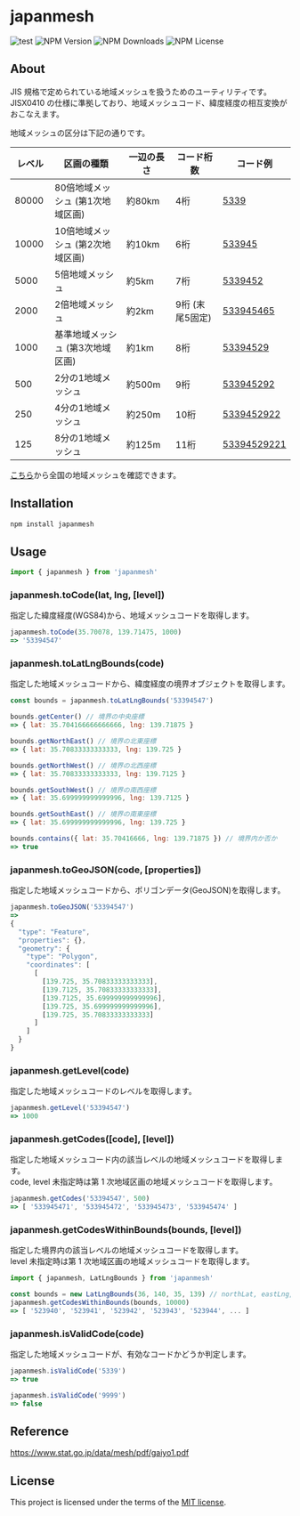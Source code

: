 # japanmesh

![test](https://github.com/qazsato/japanmesh/actions/workflows/test.yml/badge.svg)
![NPM Version](https://img.shields.io/npm/v/japanmesh?color=61d800)
![NPM Downloads](https://img.shields.io/npm/dm/japanmesh?color=61d800)
![NPM License](https://img.shields.io/npm/l/japanmesh?color=61d800)

## About

JIS 規格で定められている地域メッシュを扱うためのユーティリティです。  
JISX0410 の仕様に準拠しており、地域メッシュコード、緯度経度の相互変換がおこなえます。

地域メッシュの区分は下記の通りです。

| レベル　 | 区画の種類　                       | 一辺の長さ　 | コード桁数　      | コード例                                                            |
| -------- | ---------------------------------- | ------------ | ----------------- | ------------------------------------------------------------------- |
| 80000    | 80倍地域メッシュ (第1次地域区画)　 | 約80km　     | 4桁　             | [5339](https://qazsato.github.io/japanmesh?code=5339)               |
| 10000    | 10倍地域メッシュ (第2次地域区画)　 | 約10km　     | 6桁　             | [533945](https://qazsato.github.io/japanmesh?code=533945)           |
| 5000     | 5倍地域メッシュ　                  | 約5km　      | 7桁　             | [5339452](https://qazsato.github.io/japanmesh?code=5339452)         |
| 2000     | 2倍地域メッシュ　                  | 約2km　      | 9桁 (末尾5固定)　 | [533945465](https://qazsato.github.io/japanmesh?code=533945465)     |
| 1000     | 基準地域メッシュ (第3次地域区画)   | 約1km　      | 8桁　             | [53394529](https://qazsato.github.io/japanmesh?code=53394529)       |
| 500      | 2分の1地域メッシュ                 | 約500m　     | 9桁　             | [533945292](https://qazsato.github.io/japanmesh?code=533945292)     |
| 250      | 4分の1地域メッシュ                 | 約250m　     | 10桁　            | [5339452922](https://qazsato.github.io/japanmesh?code=5339452922)   |
| 125      | 8分の1地域メッシュ                 | 約125m　     | 11桁　            | [53394529221](https://qazsato.github.io/japanmesh?code=53394529221) |

[こちら](https://qazsato.github.io/japanmesh)から全国の地域メッシュを確認できます。

## Installation

```bash
npm install japanmesh
```

## Usage

```javascript
import { japanmesh } from 'japanmesh'
```

### japanmesh.toCode(lat, lng, [level])

指定した緯度経度(WGS84)から、地域メッシュコードを取得します。

```javascript
japanmesh.toCode(35.70078, 139.71475, 1000)
=> '53394547'
```

### japanmesh.toLatLngBounds(code)

指定した地域メッシュコードから、緯度経度の境界オブジェクトを取得します。

```javascript
const bounds = japanmesh.toLatLngBounds('53394547')

bounds.getCenter() // 境界の中央座標
=> { lat: 35.704166666666666, lng: 139.71875 }

bounds.getNorthEast() // 境界の北東座標
=> { lat: 35.70833333333333, lng: 139.725 }

bounds.getNorthWest() // 境界の北西座標
=> { lat: 35.70833333333333, lng: 139.7125 }

bounds.getSouthWest() // 境界の南西座標
=> { lat: 35.699999999999996, lng: 139.7125 }

bounds.getSouthEast() // 境界の南東座標
=> { lat: 35.699999999999996, lng: 139.725 }

bounds.contains({ lat: 35.70416666, lng: 139.71875 }) // 境界内か否か
=> true
```

### japanmesh.toGeoJSON(code, [properties])

指定した地域メッシュコードから、ポリゴンデータ(GeoJSON)を取得します。

```javascript
japanmesh.toGeoJSON('53394547')
=>
{
  "type": "Feature",
  "properties": {},
  "geometry": {
    "type": "Polygon",
    "coordinates": [
      [
        [139.725, 35.70833333333333],
        [139.7125, 35.70833333333333],
        [139.7125, 35.699999999999996],
        [139.725, 35.699999999999996],
        [139.725, 35.70833333333333]
      ]
    ]
  }
}
```

### japanmesh.getLevel(code)

指定した地域メッシュコードのレベルを取得します。

```javascript
japanmesh.getLevel('53394547')
=> 1000
```

### japanmesh.getCodes([code], [level])

指定した地域メッシュコード内の該当レベルの地域メッシュコードを取得します。  
code, level 未指定時は第 1 次地域区画の地域メッシュコードを取得します。

```javascript
japanmesh.getCodes('53394547', 500)
=> [ '533945471', '533945472', '533945473', '533945474' ]
```

### japanmesh.getCodesWithinBounds(bounds, [level])

指定した境界内の該当レベルの地域メッシュコードを取得します。  
level 未指定時は第 1 次地域区画の地域メッシュコードを取得します。

```javascript
import { japanmesh, LatLngBounds } from 'japanmesh'

const bounds = new LatLngBounds(36, 140, 35, 139) // northLat, eastLng, southLat, westLng
japanmesh.getCodesWithinBounds(bounds, 10000)
=> [ '523940', '523941', '523942', '523943', '523944', ... ]
```

### japanmesh.isValidCode(code)

指定した地域メッシュコードが、有効なコードかどうか判定します。

```javascript
japanmesh.isValidCode('5339')
=> true

japanmesh.isValidCode('9999')
=> false
```

## Reference

https://www.stat.go.jp/data/mesh/pdf/gaiyo1.pdf

## License

This project is licensed under the terms of the [MIT license](https://github.com/qazsato/japanmesh/blob/master/LICENSE).

